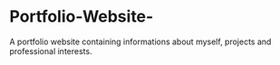 # Portfolio-Website-
A portfolio website containing informations about myself, projects and professional interests.
